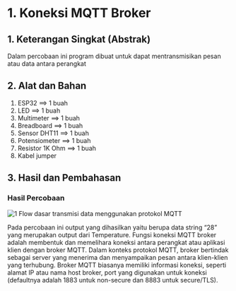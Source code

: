 # 1. Koneksi MQTT Broker

## 1. Keterangan Singkat (Abstrak)

Dalam percobaan ini program dibuat untuk dapat mentransmisikan pesan atau data antara perangkat 
## 2. Alat dan Bahan
1. ESP32             ==> 1 buah
2.  LED              ==> 1 buah
3.  Multimeter        ==> 1 buah
4. Breadboard        ==> 1 buah
5. Sensor DHT11      ==> 1 buah
6. Potensiometer     ==> 1 buah
7. Resistor 1K Ohm   ==> 1 buah
8. Kabel jumper
   

## 3. Hasil dan Pembahasan

### Hasil Percobaan
![1  Flow dasar transmisi data menggunakan protokol MQTT](https://github.com/Aisyahnurul/AisyahN-system-embedded/assets/147674662/f7c162d5-db89-4e75-ad62-782060f71475)

Pada percobaan ini output yang dihasilkan yaitu berupa data string “28” yang merupakan output dari Temperature. 
Fungsi koneksi MQTT broker adalah membentuk dan memelihara koneksi antara perangkat atau aplikasi klien dengan broker MQTT. 
Dalam konteks protokol MQTT, broker bertindak sebagai server yang menerima dan menyampaikan pesan antara klien-klien yang terhubung. 
Broker MQTT biasanya memiliki informasi koneksi, seperti alamat IP atau nama host broker, port yang digunakan untuk koneksi (defaultnya adalah 1883 untuk non-secure dan 8883 untuk secure/TLS).


<br></br>
